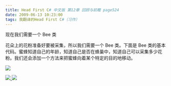 ```yaml
---
title: Head First C# 中文版 第12章 回顾与前瞻 page524
date: 2009-06-13 10:23:00
tags: 我翻译的Head First C#（习作）
---
```

现在我们需要一个  Bee  类

  

花朵上的花粉准备好要被采集，所以我们需要一个  Bee  类。下面是  Bee
类的基本代码。蜜蜂知道自己的年龄，知道自己是否在蜂巢中，知道自己可以采集多少花粉。我们还会添加一个方法来把蜜蜂向着某个特定的目的地移动。

  

![](https://p-blog.csdn.net/images/p_blog_csdn_net/cuipengfei1/EntryImages/20090613/2009-06-13_10-10-10.jpg)



[ ![](https://profile.csdnimg.cn/5/2/5/3_cuipengfei1)
![](https://g.csdnimg.cn/static/user-reg-year/1x/11.png)
](https://blog.csdn.net/cuipengfei1)





